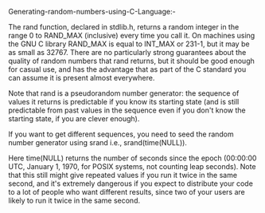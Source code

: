 Generating-random-numbers-using-C-Language:-

The rand function, declared in stdlib.h, returns a random integer in the 
range 0 to RAND_MAX (inclusive) every time you call it. On machines using 
the GNU C library RAND_MAX is equal to INT_MAX or 231-1, but it may be as
small as 32767. There are no particularly strong guarantees about the 
quality of random numbers that rand returns, but it should be good enough
for casual use, and has the advantage that as part of the C standard you 
can assume it is present almost everywhere.

Note that rand is a pseudorandom number generator: the sequence of values 
it returns is predictable if you know its starting state (and is still 
predictable from past values in the sequence even if you don't know the 
starting state, if you are clever enough).

If you want to get different sequences, you need to seed the random number
generator using srand i.e., srand(time(NULL)).

Here time(NULL) returns the number of seconds since the epoch (00:00:00 UTC, 
January 1, 1970, for POSIX systems, not counting leap seconds). Note that
this still might give repeated values if you run it twice in the same 
second, and it's extremely dangerous if you expect to distribute your code 
to a lot of people who want different results, since two of your users are
likely to run it twice in the same second.

